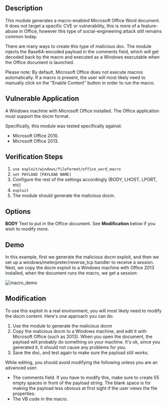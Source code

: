 ## Description

This module generates a macro-enabled Microsoft Office Word document. It does not target a specific
CVE or vulnerability, this is more of a feature-abuse in Office, however this type of
social-engineering attack still remains common today.

There are many ways to create this type of malicious doc. The module injects the Base64-encoded
payload in the comments field, which will get decoded back by the macro and executed as a Windows
executable when the Office document is launched.

Please note: By default, Microsoft Office does not execute macros automatically. If a macro is
present, the user will most likely need to manually click on the "Enable Content" button in order
to run the macro.


## Vulnerable Application

A Windows machine with Microsoft Office installed. The Office application must support the docm
format.

Specifically, this module was tested specifically against:

* Microsoft Office 2010.
* Microsoft Office 2013.

## Verification Steps

1. ```use exploit/windows/fileformat/office_word_macro```
2. ```set PAYLOAD [PAYLOAD NAME]```
3. Configure the rest of the settings accordingly (BODY, LHOST, LPORT, etc)
4. ```exploit```
5. The module should generate the malicious docm.

## Options

**BODY** Text to put in the Office document. See **Modification** below if you wish to modify more.

## Demo

In this example, first we generate the malicious docm exploit, and then we set up a
windows/meterpreter/reverse_tcp handler to receive a session. Next, we copy the docm
exploit to a Windows machine with Office 2013 installed, when the document runs the
macro, we get a session:

![macro_demo](https://cloud.githubusercontent.com/assets/1170914/22602348/751f9d66-ea08-11e6-92ce-4e52f88aaebf.gif)

## Modification

To use this exploit in a real environment, you will most likely need to modify the docm content.
Here's one approach you can do:

1. Use the module to generate the malicious docm
2. Copy the malicious docm to a Windows machine, and edit it with Microsoft Office (such as 2013).
   When you open the document, the payload will probably do something on your machine. It's ok,
   since you generated it, it should not cause any problems for you.
3. Save the doc, and test again to make sure the payload still works.

While editing, you should avoid modifying the following unless you are an advanced user:

* The comments field. If you have to modify this, make sure to create 55 empty spaces
  in front of the payload string. The blank space is for making the payload less obvious
  at first sight if the user views the file properties.
* The VB code in the macro.
